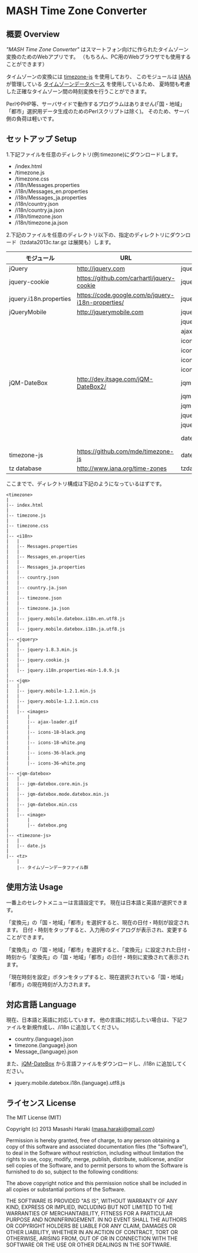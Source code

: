﻿# MASH Time Zone Converter

## 概要 Overview

*"MASH Time Zone Converter"* はスマートフォン向けに作られたタイムゾーン変換のためのWebアプリです。
（もちろん、PC用のWebブラウザでも使用することができます）

タイムゾーンの変換には [timezone-js](https://github.com/mde/timezone-js) を使用しており、
このモジュールは [IANA](http://www.iana.org) が管理している [タイムゾーンデータベース](http://www.iana.org/time-zones) を使用しているため、
夏時間も考慮した正確なタイムゾーン間の時刻変換を行うことができます。

PerlやPHP等、サーバサイドで動作するプログラムはありません(「国・地域」「都市」選択用データ生成のためのPerlスクリプトは除く)。
そのため、サーバ側の負荷は軽いです。

## セットアップ Setup

1.下記ファイルを任意のディレクトリ(例:timezone)にダウンロードします。

* /index.html
* /timezone.js
* /timezone.css
* /i18n/Messages.properties
* /i18n/Messages_en.properties
* /i18n/Messages_ja.properties
* /i18n/country.json
* /i18n/country.ja.json
* /i18n/timezone.json
* /i18n/timezone.ja.json

2.下記のファイルを任意のディレクトリ以下の、指定のディレクトリにダウンロード（tzdata2013c.tar.gz は展開も）します。

 モジュール             | URL                                               | ファイル                              | ディレクトリ
------------------------|---------------------------------------------------|---------------------------------------|--------------------
 jQuery                 | http://jquery.com                                 | jquery-1.8.3.min.js                   | /jquery
 jquery-cookie          | https://github.com/carhartl/jquery-cookie         | jquery-cookie.js                      | /jquery
 jquery.i18n.properties | https://code.google.com/p/jquery-i18n-properties/ | jquery.i18n.properties-min-1.0.9.js   | /jquery
 jQueryMobile           | http://jquerymobile.com                           | jquery.mobile-1.2.1.min.js            | /jqm
                        |                                                   | jquery.mobile-1.2.1.min.css           | /jqm
                        |                                                   | ajax-loader.gif                       | /jqm/images
                        |                                                   | icons-18-black.png                    | /jqm/images
                        |                                                   | icons-18-white.png                    | /jqm/images
                        |                                                   | icons-36-black.png                    | /jqm/images
                        |                                                   | icons-36-white.png                    | /jqm/images
 jQM-DateBox            | http://dev.jtsage.com/jQM-DateBox2/               | jqm-datebox.core.min.js               | /jqm-datebox
                        |                                                   | jqm-datebox.mode.datebox.min.js       | /jqm-datebox
                        |                                                   | jqm-datebox.min.css                   | /jqm-datebox
                        |                                                   | jquery.mobile.datebox.i18n.en.utf8.js | /i18n
                        |                                                   | jquery.mobile.datebox.i18n.ja.utf8.js | /i18n
                        |                                                   | datebox.png                           | /jqm-datebox/image
 timezone-js            | https://github.com/mde/timezone-js                | date.js                               | /timezone-js
 tz database            | http://www.iana.org/time-zones                    | tzdata2013c.tar.gz                    | /tz


ここまでで、ディレクトリ構成は下記のようになっているはずです。

    <timezone>
    |
    |-- index.html
    |
    |-- timezone.js
    |
    |-- timezone.css
    |
    |-- <i18n>
    |   |
    |   |-- Messages.properties
    |   |
    |   |-- Messages_en.properties
    |   |
    |   |-- Messages_ja.properties
    |   |
    |   |-- country.json
    |   |
    |   |-- country.ja.json
    |   |
    |   |-- timezone.json
    |   |
    |   |-- timezone.ja.json
    |   |
    |   |-- jquery.mobile.datebox.i18n.en.utf8.js
    |   |
    |   |-- jquery.mobile.datebox.i18n.ja.utf8.js
    |
    |-- <jquery>
    |   |
    |   |-- jquery-1.8.3.min.js
    |   |
    |   |-- jquery.cookie.js
    |   |
    |   |-- jquery.i18n.properties-min-1.0.9.js
    |
    |-- <jqm>
    |   |
    |   |-- jquery.mobile-1.2.1.min.js
    |   |
    |   |-- jquery.mobile-1.2.1.min.css
    |   |
    |   |-- <images>
    |       |
    |       |-- ajax-loader.gif
    |       |
    |       |-- icons-18-black.png
    |       |
    |       |-- icons-18-white.png
    |       |
    |       |-- icons-36-black.png
    |       |
    |       |-- icons-36-white.png
    |
    |-- <jqm-datebox>
    |   |
    |   |-- jqm-datebox.core.min.js
    |   |
    |   |-- jqm-datebox.mode.datebox.min.js
    |   |
    |   |-- jqm-datebox.min.css
    |   |
    |   |-- <image>
    |       |
    |       |-- datebox.png
    |
    |-- <timezone-js>
    |   |
    |   |-- date.js
    |
    |-- <tz>
        |
        |-- タイムゾーンデータファイル群


## 使用方法 Usage

一番上のセレクトメニューは言語設定です。
現在は日本語と英語が選択できます。

「変換元」の「国・地域」「都市」を選択すると、現在の日付・時刻が設定されます。
日付・時刻をタップすると、入力用のダイアログが表示され、変更することができます。

「変換先」の「国・地域」「都市」を選択すると、「変換元」に設定された日付・時刻から「変換先」の「国・地域」「都市」の日付・時刻に変換されて表示されます。

「現在時刻を設定」ボタンをタップすると、現在選択されている「国・地域」「都市」の現在時刻が入力されます。


## 対応言語 Language

現在、日本語と英語に対応しています。
他の言語に対応したい場合は、下記ファイルを新規作成し、/i18n に追加してください。

* country.{language}.json
* timezone.{language}.json
* Message_{language}.json

また、[jQM-DateBox](http://dev.jtsage.com/jQM-DateBox2/) から言語ファイルをダウンロードし、/i18n に追加してください。

* jquery.mobile.datebox.i18n.{language}.utf8.js


## ライセンス License

The MIT License (MIT)

Copyright (c) 2013 Masashi Haraki (masa.haraki@gmail.com)

Permission is hereby granted, free of charge, to any person obtaining a copy
of this software and associated documentation files (the "Software"), to deal
in the Software without restriction, including without limitation the rights
to use, copy, modify, merge, publish, distribute, sublicense, and/or sell
copies of the Software, and to permit persons to whom the Software is
furnished to do so, subject to the following conditions:

The above copyright notice and this permission notice shall be included in
all copies or substantial portions of the Software.

THE SOFTWARE IS PROVIDED "AS IS", WITHOUT WARRANTY OF ANY KIND, EXPRESS OR
IMPLIED, INCLUDING BUT NOT LIMITED TO THE WARRANTIES OF MERCHANTABILITY,
FITNESS FOR A PARTICULAR PURPOSE AND NONINFRINGEMENT. IN NO EVENT SHALL THE
AUTHORS OR COPYRIGHT HOLDERS BE LIABLE FOR ANY CLAIM, DAMAGES OR OTHER
LIABILITY, WHETHER IN AN ACTION OF CONTRACT, TORT OR OTHERWISE, ARISING FROM,
OUT OF OR IN CONNECTION WITH THE SOFTWARE OR THE USE OR OTHER DEALINGS IN
THE SOFTWARE.
